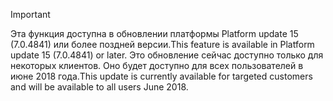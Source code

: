 > [!IMPORTANT]
> <span data-ttu-id="92245-101">Эта функция доступна в обновлении платформы Platform update 15 (7.0.4841) или более поздней версии.</span><span class="sxs-lookup"><span data-stu-id="92245-101">This feature is available in Platform update 15 (7.0.4841) or later.</span></span> <span data-ttu-id="92245-102">Это обновление сейчас доступно только для некоторых клиентов. Оно будет доступно для всех пользователей в июне 2018 года.</span><span class="sxs-lookup"><span data-stu-id="92245-102">This update is currently available for targeted customers and will be available to all users June 2018.</span></span>
